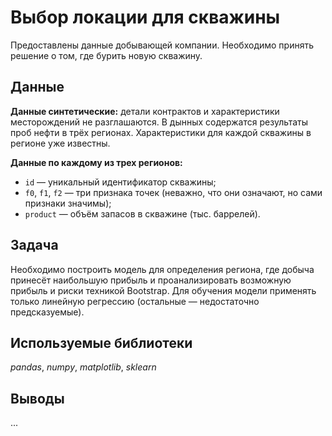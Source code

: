 # Выбор локации для скважины
Предоставлены данные добывающей компании. Необходимо принять решение о том, где бурить новую скважину.

## Данные
**Данные синтетические:** детали контрактов и характеристики месторождений не разглашаются. 
В дынных содержатся результаты проб нефти в трёх регионах. Характеристики для каждой скважины в регионе уже известны. 

**Данные по каждому из трех регионов:**
* `id` — уникальный идентификатор скважины;
* `f0`, `f1`, `f2` — три признака точек (неважно, что они означают, но сами признаки значимы);
* `product` — объём запасов в скважине (тыс. баррелей).

## Задача
Необходимо построить модель для определения региона, где добыча принесёт наибольшую прибыль и проанализировать возможную прибыль и риски техникой Bootstrap.
Для обучения модели применять только линейную регрессию (остальные — недостаточно предсказуемые).

## Используемые библиотеки
*pandas*, *numpy*, *matplotlib*, *sklearn*

## Выводы
...